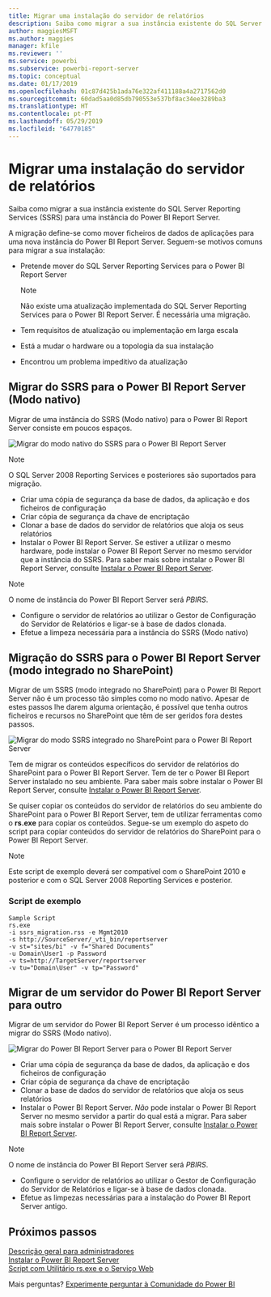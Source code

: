 ```yaml
---
title: Migrar uma instalação do servidor de relatórios
description: Saiba como migrar a sua instância existente do SQL Server Reporting Services para uma instância do Power BI Report Server.
author: maggiesMSFT
ms.author: maggies
manager: kfile
ms.reviewer: ''
ms.service: powerbi
ms.subservice: powerbi-report-server
ms.topic: conceptual
ms.date: 01/17/2019
ms.openlocfilehash: 01c87d425b1ada76e322af411188a4a2717562d0
ms.sourcegitcommit: 60dad5aa0d85db790553e537bf8ac34ee3289ba3
ms.translationtype: HT
ms.contentlocale: pt-PT
ms.lasthandoff: 05/29/2019
ms.locfileid: "64770185"
---
```

# <a name="migrate-a-report-server-installation"></a>Migrar uma instalação do servidor de relatórios

Saiba como migrar a sua instância existente do SQL Server Reporting Services (SSRS) para uma instância do Power BI Report Server.

A migração define-se como mover ficheiros de dados de aplicações para uma nova instância do Power BI Report Server. Seguem-se motivos comuns para migrar a sua instalação:

* Pretende mover do SQL Server Reporting Services para o Power BI Report Server
  
  > [!NOTE]
  > Não existe uma atualização implementada do SQL Server Reporting Services para o Power BI Report Server. É necessária uma migração.

* Tem requisitos de atualização ou implementação em larga escala
* Está a mudar o hardware ou a topologia da sua instalação
* Encontrou um problema impeditivo da atualização

## <a name="migrating-to-power-bi-report-server-from-ssrs-native-mode"></a>Migrar do SSRS para o Power BI Report Server (Modo nativo)

Migrar de uma instância do SSRS (Modo nativo) para o Power BI Report Server consiste em poucos espaços.

![Migrar do modo nativo do SSRS para o Power BI Report Server](media/migrate-report-server/migrate-from-ssrs-native.png "Migrar do modo nativo do SSRS para o Power BI Report Server")

> [!NOTE]
> O SQL Server 2008 Reporting Services e posteriores são suportados para migração.

* Criar uma cópia de segurança da base de dados, da aplicação e dos ficheiros de configuração
* Criar cópia de segurança da chave de encriptação
* Clonar a base de dados do servidor de relatórios que aloja os seus relatórios
* Instalar o Power BI Report Server. Se estiver a utilizar o mesmo hardware, pode instalar o Power BI Report Server no mesmo servidor que a instância do SSRS. Para saber mais sobre instalar o Power BI Report Server, consulte [Instalar o Power BI Report Server](install-report-server.md).

> [!NOTE]
> O nome de instância do Power BI Report Server será *PBIRS*.

* Configure o servidor de relatórios ao utilizar o Gestor de Configuração do Servidor de Relatórios e ligar-se à base de dados clonada.
* Efetue a limpeza necessária para a instância do SSRS (Modo nativo)

## <a name="migration-to-power-bi-report-server-from-ssrs-sharepoint-integrated-mode"></a>Migração do SSRS para o Power BI Report Server (modo integrado no SharePoint)

Migrar de um SSRS (modo integrado no SharePoint) para o Power BI Report Server não é um processo tão simples como no modo nativo. Apesar de estes passos lhe darem alguma orientação, é possível que tenha outros ficheiros e recursos no SharePoint que têm de ser geridos fora destes passos.

![Migrar do modo SSRS integrado no SharePoint para o Power BI Report Server](media/migrate-report-server/migrate-from-ssrs-sharepoint.png "Migrar do modo SSRS integrado no SharePoint para o Power BI Report Server")

Tem de migrar os conteúdos específicos do servidor de relatórios do SharePoint para o Power BI Report Server. Tem de ter o Power BI Report Server instalado no seu ambiente. Para saber mais sobre instalar o Power BI Report Server, consulte [Instalar o Power BI Report Server](install-report-server.md).

Se quiser copiar os conteúdos do servidor de relatórios do seu ambiente do SharePoint para o Power BI Report Server, tem de utilizar ferramentas como o **rs.exe** para copiar os conteúdos. Segue-se um exemplo do aspeto do script para copiar conteúdos do servidor de relatórios do SharePoint para o Power BI Report Server.

> [!NOTE]
> Este script de exemplo deverá ser compatível com o SharePoint 2010 e posterior e com o SQL Server 2008 Reporting Services e posterior.

### <a name="sample-script"></a>Script de exemplo

```
Sample Script
rs.exe
-i ssrs_migration.rss -e Mgmt2010
-s http://SourceServer/_vti_bin/reportserver
-v st="sites/bi" -v f="Shared Documents“
-u Domain\User1 -p Password
-v ts=http://TargetServer/reportserver
-v tu="Domain\User" -v tp="Password"
```

## <a name="migrating-from-one-power-bi-report-server-to-another"></a>Migrar de um servidor do Power BI Report Server para outro

Migrar de um servidor do Power BI Report Server é um processo idêntico a migrar do SSRS (Modo nativo).

![Migrar do Power BI Report Server para o Power BI Report Server](media/migrate-report-server/migrate-from-pbirs.png "Migrar do Power BI Report Server para o Power BI Report Server")

* Criar uma cópia de segurança da base de dados, da aplicação e dos ficheiros de configuração
* Criar cópia de segurança da chave de encriptação
* Clonar a base de dados do servidor de relatórios que aloja os seus relatórios
* Instalar o Power BI Report Server. *Não* pode instalar o Power BI Report Server no mesmo servidor a partir do qual está a migrar. Para saber mais sobre instalar o Power BI Report Server, consulte [Instalar o Power BI Report Server](install-report-server.md).

> [!NOTE]
> O nome de instância do Power BI Report Server será *PBIRS*.

* Configure o servidor de relatórios ao utilizar o Gestor de Configuração do Servidor de Relatórios e ligar-se à base de dados clonada.
* Efetue as limpezas necessárias para a instalação do Power BI Report Server antigo.

## <a name="next-steps"></a>Próximos passos

[Descrição geral para administradores](admin-handbook-overview.md)  
[Instalar o Power BI Report Server](install-report-server.md)  
[Script com Utilitário rs.exe e o Serviço Web](https://docs.microsoft.com/sql/reporting-services/tools/script-with-the-rs-exe-utility-and-the-web-service)

Mais perguntas? [Experimente perguntar à Comunidade do Power BI](https://community.powerbi.com/)